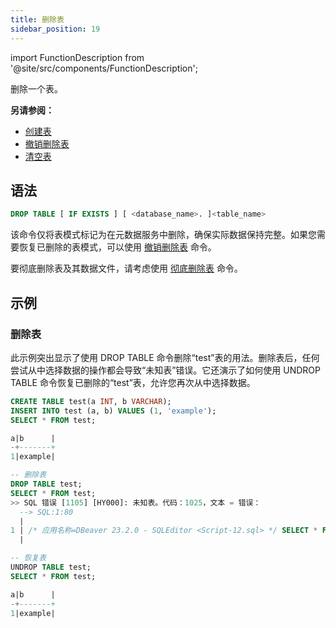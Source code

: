 ```yaml
---
title: 删除表
sidebar_position: 19
---
```

import FunctionDescription from '@site/src/components/FunctionDescription';

<FunctionDescription description="引入或更新于：v1.2.155"/>

删除一个表。

**另请参阅：**

- [创建表](./10-ddl-create-table.md)
- [撤销删除表](./21-ddl-undrop-table.md)
- [清空表](40-ddl-truncate-table.md)

## 语法

```sql
DROP TABLE [ IF EXISTS ] [ <database_name>. ]<table_name>
```

该命令仅将表模式标记为在元数据服务中删除，确保实际数据保持完整。如果您需要恢复已删除的表模式，可以使用 [撤销删除表](./21-ddl-undrop-table.md) 命令。

要彻底删除表及其数据文件，请考虑使用 [彻底删除表](91-vacuum-drop-table.md) 命令。


## 示例

### 删除表

此示例突出显示了使用 DROP TABLE 命令删除“test”表的用法。删除表后，任何尝试从中选择数据的操作都会导致“未知表”错误。它还演示了如何使用 UNDROP TABLE 命令恢复已删除的“test”表，允许您再次从中选择数据。

```sql
CREATE TABLE test(a INT, b VARCHAR);
INSERT INTO test (a, b) VALUES (1, 'example');
SELECT * FROM test;

a|b      |
-+-------+
1|example|

-- 删除表
DROP TABLE test;
SELECT * FROM test;
>> SQL 错误 [1105] [HY000]: 未知表。代码：1025，文本 = 错误： 
  --> SQL:1:80
  |
1 | /* 应用名称=DBeaver 23.2.0 - SQLEditor <Script-12.sql> */ SELECT * FROM test
  |                                                                                ^^^^ 未知表 `default`.`test` 在目录 'default' 中

-- 恢复表
UNDROP TABLE test;
SELECT * FROM test;

a|b      |
-+-------+
1|example|
```